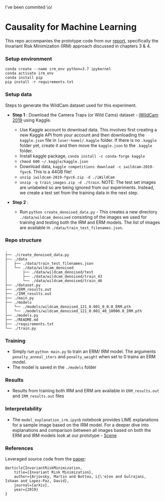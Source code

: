 I've been commited \o/

# Causality for Machine Learning

This repo accompanies the prototype code from our [report](https://ff13.fastforwardlabs.com/), specifically the Invariant Risk Minimization (IRM) approach discussed in chapters 3 & 4.

### Setup environment

```
conda create --name irm_env python=3.7 ipykernel
conda activate irm_env
conda install pip
pip install -r requirements.txt
```

### Setup data

Steps to generate the WildCam dataset used for this experiment. 

- **Step 1** : Download the Camera Traps (or Wild Cams) dataset - [iWildCam 2019](https://github.com/visipedia/iwildcam_comp) using Kaggle.
    - Use Kaggle account to download data. This involves first creating a new Kaggle API from your account and then downloading the `kaggle.json` file in `[user-home]/.kaggle` folder. If there is no `.kaggle` folder yet, create it and then move the `kaggle.json` to the `.kaggle` folder.
    - Install kaggle package, `conda install -c conda-forge kaggle`
    - `chmod 600 ~/.kaggle/kaggle.json`
    - Download data, `kaggle competitions download -c iwildcam-2019-fgvc6`. This is a 44GB file!
    - `unzip iwildcam-2019-fgvc6.zip -d ./iWildCam`
    - `unzip -q train_images.zip -d ./train`. NOTE: The test set images are unlabeled so are being ignored from our experiments. Instead, we create a test set from the training data in the next step.

- **Step 2** :  
    - Run `python create_denoised_data.py` - This creates a new directory `./data/wildcam_denoised` consisting of the images we used for training and testing both the IRM and ERM models. The list of images are available in `./data/train_test_filenames.json`.

### Repo structure

```
.
├── ./create_denoised_data.py
├── ./data
│   ├── ./data/train_test_filenames.json
│   └── ./data/wildcam_denoised
│       ├── ./data/wildcam_denoised/test
│       ├── ./data/wildcam_denoised/train_43
│       └── ./data/wildcam_denoised/train_46
├── ./dataset.py
├── ./ERM_results.out
├── ./IRM_results.out
├── ./main.py
├── ./models
│   └── ./models/wildcam_denoised_121_0.001_0_0.0_ERM.pth
│   └── ./models/wildcam_denoised_121_0.001_40_10000.0_IRM.pth
├── ./models.py
├── ./README.md
├── ./requirements.txt
└── ./train.py

```

### Training

- Simply run `python main.py` to train an ERM/ IRM model. The arguments `penalty_anneal_iters` and `penalty_weight` when set to 0 trains an ERM model.
- The model is saved in the `./models` folder

### Results

- Results from training both IRM and ERM are available in `ERM_results.out` and `IRM_results.out` files

### Interpretability

- The `model_explanation_irm.ipynb` notebook provides LIME explanations for a sample image based on the IRM model. For a deeper dive into explanations and comparison between all images based on both the ERM and IRM models look at our prototype - [Scene](https://scene.fastforwardlabs.com/)

### References

Leveraged source code from the [paper](https://arxiv.org/abs/1907.02893v1):
```
@article{InvariantRiskMinimization,
    title={Invariant Risk Minimization},
    author={Arjovsky, Martin and Bottou, L{\'e}on and Gulrajani, Ishaan and Lopez-Paz, David},
    journal={arXiv},
    year={2019}
}
```

